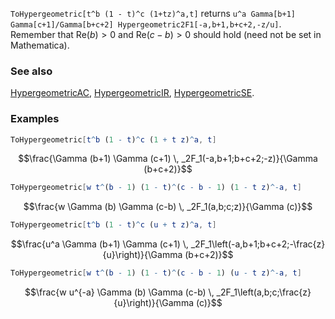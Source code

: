`ToHypergeometric[t^b (1 - t)^c (1+tz)^a,t]` returns `u^a Gamma[b+1] Gamma[c+1]/Gamma[b+c+2] Hypergeometric2F1[-a,b+1,b+c+2,-z/u]`. Remember that $\textrm{Re}(b) >0$ and $\textrm{Re} (c-b) > 0$ should hold (need not be set in Mathematica).

### See also

[HypergeometricAC](HypergeometricAC), [HypergeometricIR](HypergeometricIR), [HypergeometricSE](HypergeometricSE).

### Examples

```mathematica
ToHypergeometric[t^b (1 - t)^c (1 + t z)^a, t]
```

$$\frac{\Gamma (b+1) \Gamma (c+1) \, _2F_1(-a,b+1;b+c+2;-z)}{\Gamma (b+c+2)}$$

```mathematica
ToHypergeometric[w t^(b - 1) (1 - t)^(c - b - 1) (1 - t z)^-a, t]
```

$$\frac{w \Gamma (b) \Gamma (c-b) \, _2F_1(a,b;c;z)}{\Gamma (c)}$$

```mathematica
ToHypergeometric[t^b (1 - t)^c (u + t z)^a, t]
```

$$\frac{u^a \Gamma (b+1) \Gamma (c+1) \, _2F_1\left(-a,b+1;b+c+2;-\frac{z}{u}\right)}{\Gamma (b+c+2)}$$

```mathematica
ToHypergeometric[w t^(b - 1) (1 - t)^(c - b - 1) (u - t z)^-a, t]
```

$$\frac{w u^{-a} \Gamma (b) \Gamma (c-b) \, _2F_1\left(a,b;c;\frac{z}{u}\right)}{\Gamma (c)}$$